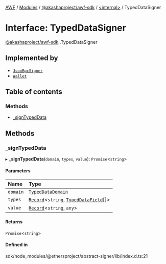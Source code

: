 [AWF](../README.md) / [Modules](../modules.md) / [@akashaproject/awf-sdk](../modules/akashaproject_awf_sdk.md) / [<internal\>](../modules/akashaproject_awf_sdk._internal_.md) / TypedDataSigner

# Interface: TypedDataSigner

[@akashaproject/awf-sdk](../modules/akashaproject_awf_sdk.md).[<internal>](../modules/akashaproject_awf_sdk._internal_.md).TypedDataSigner

## Implemented by

- [`JsonRpcSigner`](../classes/akashaproject_awf_sdk._internal_.JsonRpcSigner.md)
- [`Wallet`](../classes/akashaproject_awf_sdk._internal_.Wallet.md)

## Table of contents

### Methods

- [\_signTypedData](akashaproject_awf_sdk._internal_.TypedDataSigner.md#_signtypeddata)

## Methods

### \_signTypedData

▸ **_signTypedData**(`domain`, `types`, `value`): `Promise`<`string`\>

#### Parameters

| Name | Type |
| :------ | :------ |
| `domain` | [`TypedDataDomain`](akashaproject_awf_sdk._internal_.TypedDataDomain.md) |
| `types` | [`Record`](../modules/akashaproject_awf_sdk._internal_.md#record)<`string`, [`TypedDataField`](akashaproject_awf_sdk._internal_.TypedDataField.md)[]\> |
| `value` | [`Record`](../modules/akashaproject_awf_sdk._internal_.md#record)<`string`, `any`\> |

#### Returns

`Promise`<`string`\>

#### Defined in

sdk/node_modules/@ethersproject/abstract-signer/lib/index.d.ts:21
